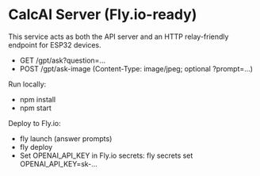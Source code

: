 # CalcAI Server (Fly.io-ready)

This service acts as both the API server and an HTTP relay-friendly endpoint for ESP32 devices.

- GET /gpt/ask?question=...
- POST /gpt/ask-image (Content-Type: image/jpeg; optional ?prompt=...)

Run locally:
- npm install
- npm start

Deploy to Fly.io:
- fly launch (answer prompts)
- fly deploy
- Set OPENAI_API_KEY in Fly.io secrets: fly secrets set OPENAI_API_KEY=sk-...

